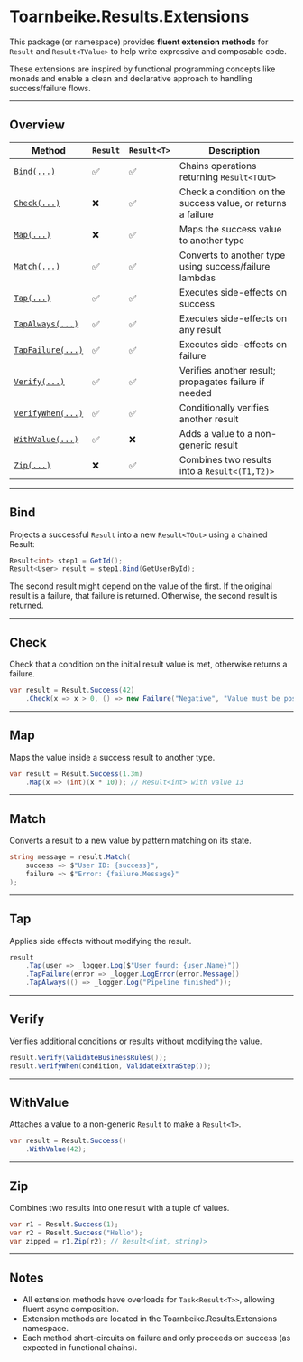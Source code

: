 # Toarnbeike.Results.Extensions

This package (or namespace) provides **fluent extension methods** for `Result` and `Result<TValue>` to help write expressive and composable code.

These extensions are inspired by functional programming concepts like monads and enable a clean and declarative approach to handling success/failure flows.

---

## Overview

| Method			                | `Result`			 | `Result<T>`		  | Description														|
|-----------------------------------|--------------------|--------------------|-----------------------------------------------------------------|
| [`Bind(...)`](#bind)	            | :white_check_mark: | :white_check_mark: | Chains operations returning `Result<TOut>`						|
| [`Check(...)`](#check)		    | :x:				 | :white_check_mark: | Check a condition on the success value, or returns a failure	|
| [`Map(...)`](#map)		        | :x:				 | :white_check_mark: | Maps the success value to another type							|
| [`Match(...)`](#match)		    | :white_check_mark: | :white_check_mark: | Converts to another type using success/failure lambdas			|
| [`Tap(...)`](#tap)		        | :white_check_mark: | :white_check_mark: | Executes side-effects on success								|
| [`TapAlways(...)`](#tap)	        | :white_check_mark: | :white_check_mark: | Executes side-effects on any result                             |
| [`TapFailure(...)`](#tap)	        | :white_check_mark: | :white_check_mark: | Executes side-effects on failure								|
| [`Verify(...)`](#verify)		    | :white_check_mark: | :white_check_mark: | Verifies another result; propagates failure if needed			|
| [`VerifyWhen(...)`](#verify)      | :white_check_mark: | :white_check_mark: | Conditionally verifies another result							|
| [`WithValue(...)`](#withValue)	| :white_check_mark: | :x:				  | Adds a value to a non-generic result							|
| [`Zip(...)`](#zip)       		    | :x:				 | :white_check_mark: | Combines two results into a `Result<(T1,T2)>`					|

---

## Bind

Projects a successful `Result` into a new `Result<TOut>` using a chained Result:
``` csharp
Result<int> step1 = GetId();
Result<User> result = step1.Bind(GetUserById);
```
The second result might depend on the value of the first.
If the original result is a failure, that failure is returned.
Otherwise, the second result is returned.

---

## Check

Check that a condition on the initial result value is met, otherwise returns a failure.
``` csharp
var result = Result.Success(42)
    .Check(x => x > 0, () => new Failure("Negative", "Value must be positive"));
```

---

## Map

Maps the value inside a success result to another type.
``` csharp
var result = Result.Success(1.3m)
    .Map(x => (int)(x * 10)); // Result<int> with value 13
```

---

## Match 

Converts a result to a new value by pattern matching on its state.
``` csharp
string message = result.Match(
    success => $"User ID: {success}",
    failure => $"Error: {failure.Message}"
);
```

---

## Tap

Applies side effects without modifying the result.
``` csharp
result
    .Tap(user => _logger.Log($"User found: {user.Name}"))
    .TapFailure(error => _logger.LogError(error.Message))
    .TapAlways(() => _logger.Log("Pipeline finished"));
```

---

## Verify

Verifies additional conditions or results without modifying the value.
``` csharp
result.Verify(ValidateBusinessRules());
result.VerifyWhen(condition, ValidateExtraStep());
```

---

## WithValue

Attaches a value to a non-generic `Result` to make a `Result<T>`.
``` csharp
var result = Result.Success()
    .WithValue(42);
```

---

## Zip

Combines two results into one result with a tuple of values.
``` csharp
var r1 = Result.Success(1);
var r2 = Result.Success("Hello");
var zipped = r1.Zip(r2); // Result<(int, string)>
```

---

## Notes

- All extension methods have overloads for `Task<Result<T>>`, allowing fluent async composition.
- Extension methods are located in the Toarnbeike.Results.Extensions namespace.
- Each method short-circuits on failure and only proceeds on success (as expected in functional chains).